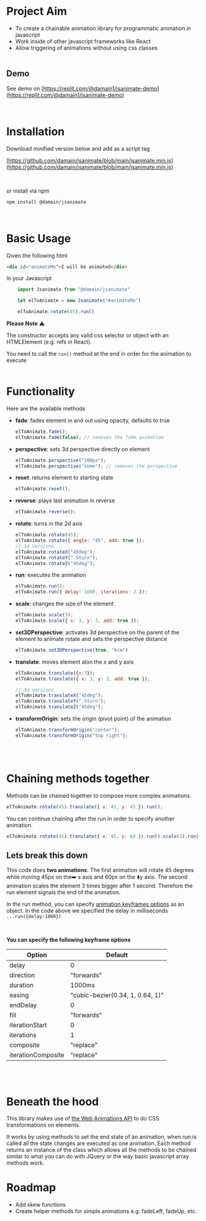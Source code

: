 # Project Aim

- To create a chainable animation library for programmatic animation in javascript
- Work inside of other javascript frameworks like React
- Allow triggering of animations without using css classes
  <br/>
  <br/>

## Demo
See demo on [https://replit.com/@damain1/jsanimate-demo](https://replit.com/@damain1/jsanimate-demo)

<br />

# Installation
Download minified version below and add as a script tag

[https://github.com/damain/jsanimate/blob/main/jsanimate.min.js](https://github.com/damain/jsanimate/blob/main/jsanimate.min.js)

<br/>

or install via npm
```bash
npm install @damain/jsanimate
```

<br/>

# Basic Usage

Given the following html

```html
<div id="animateMe">I will be animated</div>
```

In your Javascript

```js
    import Jsanimate from "@damain/jsanimate"

    let elToAnimate = new Jsanimate("#animateMe")

    elToAnimate.rotate(45).run()

```

**Please Note** ⚠️

The constructor accepts any valid css selector or object with an HTMLElement (e.g. refs in React).

You need to call the `run()` method at the end in order for the animation to execute
<br/>
<br/>

# Functionality

Here are the available methods

- **fade**: fades element in and out using opacity, defaults to true
  ```js
  elToAnimate.fade();
  elToAnimate.fade(false); // removes the fade animation
  ```
- **perspective**: sets 3d perspective directly on element
  ```js
  elToAnimate.perspective("200px");
  elToAnimate.perspective("nome"); // removes the perspective
  ```
- **reset**: returns element to starting state
  ```js
  elToAnimate.reset();
  ```
- **reverse**: plays last animation in reverse
  ```js
  elToAnimate.reverse();
  ```

- **rotate**: turns in the 2d axis
  ```js
  elToAnimate.rotate(45);
  elToAnimate.rotate({ angle: "45", add: true });
  // 3d versions
  elToAnimate.rotateX("45deg");
  elToAnimate.rotateY(".5turn");
  elToAnimate.rotateZ("45deg");
  ```
- **run**: executes the animation
  ```js
  elToAnimate.run();
  elToAnimate.run({ delay: 1000, iterations: 2 });
  ```
- **scale**: changes the size of the element
  ```js
  elToAnimate.scale(3);
  elToAnimate.scale({ x: 3, y: 3, add: true });
  ```
- **set3DPerspective**: activates 3d perspective on the parent of the element to animate
  rotate and sets the perspective distance
  ```js
  elToAnimate.set3DPerspective(true, "6cm")
  ```
- **translate**: moves element alon the x and y axis

  ```js
  elToAnimate.translate({x:3});
  elToAnimate.translate({ x: 3, y: 3, add: true });

  // 3d versions
  elToAnimate.translateX("45deg");
  elToAnimate.translateY(".5turn");
  elToAnimate.translateZ("45deg");
  ```
- **transformOrigin**: sets the origin (pivot point) of the animation 

  ```js
  elToAnimate.transformOrigin("center");
  elToAnimate.transformOrigin("top right");
  ```
 

  <br/>
  <br/>


# Chaining methods together
Methods can be chained together to compose more complex animations. 

```js
elToAnimate.rotate(45).translate({ x: 45, y: 45 }).run();
```

You can continue chaining after the run in order to specify another animation.

```js
elToAnimate.rotate(45).translate({ x: 45, y: 60 }).run().scale(3).run({ delay: 1000 });
```

## Lets break this down

This code does **two animations**. The first animation will rotate 45 degrees while moving 45px on the➡️ x axis and 60px on the ⬇️y axis. The second animation scales the element 3 times bigger after 1 second. Therefore the run element signals the end of the animation.

In the run method, you can specify [animation keyframes options](https://developer.mozilla.org/en-US/docs/Web/API/KeyframeEffect/KeyframeEffect) as an object. In the code above we specified the delay in milliseconds `...run({delay:1000})`

<br/>

**You can specify the following keyframe options**

| Option             | Default                          |
| ------------------ | -------------------------------- |
| delay              | 0                                |
| direction          | "forwards"                       |
| duration           | 1000ms                           |
| easing             | "cubic-bezier(0.34, 1, 0.64, 1)" |
| endDelay           | 0                                |
| fill               | "forwards"                       |
| iterationStart     | 0                                |
| iterations         | 1                                |
| composite          | "replace"                        |
| iterationComposite | "replace"                        |

<br/>
<br/>

# Beneath the hood

This library makes use of [the Web Animations API](https://developer.mozilla.org/en-US/docs/Web/API/Web_Animations_API) to do CSS transformations on elements.

It works by using methods to set the end state of an animation, when run is called all the state changes are executed as one animation. Each method returns an instance of the class which allows all the methods to be chained similar to what you can do with JQuery or the way basic javascript array methods work.

# Roadmap

- Add skew functions
- Create helper methods for simple animations e.g. fadeLeft, fadeUp, etc.